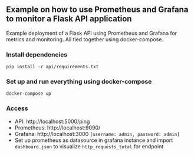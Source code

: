## Example on how to use Prometheus and Grafana to monitor a Flask API application

Example deployment of a Flask API using Prometheus and Grafana for metrics and monitoring. All tied together using docker-compose.

### Install dependencies

```
pip install -r api/requirements.txt
```

### Set up and run everything using docker-compose

```
docker-compose up
```

### Access

* API: http://localhost:5000/ping
* Prometheus: http://localhost:9090/
* Grafana: http://localhost:3000 `[username: admin, password: admin]`
* Set up prometheus as datasource in grafana instance and import `dashboard.json` to visualize `http_requests_total` for endpoint
